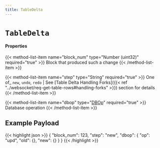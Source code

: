 ```yaml
---
title: TableDelta
---
```


# `TableDelta`

#### Properties

{{< method-list-item name="block_num" type="Number (uint32)" required="true" >}}
  Block that produced such a change
{{< /method-list-item >}}

{{< method-list-item name="step" type="String" required="true" >}}
  One of_ `new`, `undo`, `redo` | See [Table Delta Handling Forks]({{< ref "../websocket/req-get-table-rows#handling-forks" >}}) section for details
{{< /method-list-item >}}

{{< method-list-item name="dbop" type="[DBOp](/eosio/reference/types/dbop)" required="true" >}}
  Database operation
{{< /method-list-item >}}

## Example Payload

{{< highlight json >}}
{
  "block_num": 123,
  "step": "new",
  "dbop": {
    "op": "upd",
    "old": {},
    "new": {}
  }
}
{{< /highlight >}}
